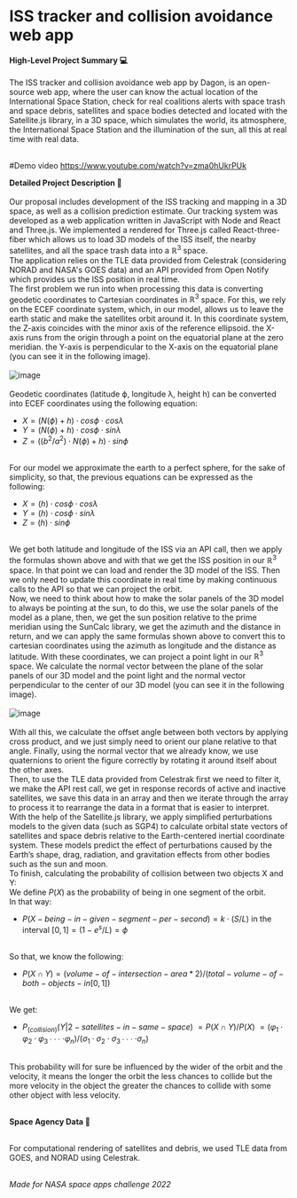 # ISS tracker and collision avoidance web app

**High-Level Project Summary 💻** <br><br>
The ISS tracker and collision avoidance web app by Dagon, is an open-source web app, where the user can know the actual location of the International Space Station, check for real coalitions alerts with space trash and space debris, satellites and space bodies detected and located with the Satellite.js library, in a 3D space, which simulates the world, its atmosphere,  the International Space Station and the illumination of the sun, all this at real time with real data. <br><br>

#Demo video
https://www.youtube.com/watch?v=zma0hUkrPUk

**Detailed Project Description 🤖** <br><br>
Our proposal includes development of the ISS tracking and mapping in a 3D space, as well as a collision prediction estimate. Our tracking system was developed as a web application written in JavaScript with Node and React and Three.js. We implemented a rendered for Three.js called React-three-fiber which allows us to load 3D models of the ISS itself, the nearby satellites, and all the space trash data into a $ℝ^3$ space. <br>
The application relies on the TLE data provided from Celestrak (considering NORAD and NASA's GOES data) and an API provided from Open Notify which provides us the ISS position in real time. <br>
The first problem we run into when processing this data is converting geodetic coordinates to Cartesian coordinates in $ℝ^3$ space. For this, we rely on the ECEF coordinate system, which, in our model, allows us to leave the earth static and make the satellites orbit around it. In this coordinate system, the Z-axis coincides with the minor axis of the reference ellipsoid. the X-axis runs from the origin through a point on the equatorial plane at the zero meridian. the Y-axis is perpendicular to the X-axis on the equatorial plane (you can see it in the following image). <br><br>
![image](https://user-images.githubusercontent.com/84588180/193464886-cdcddc55-021b-4158-9b2c-564798be3f46.png) <br><br>
Geodetic coordinates (latitude ϕ, longitude λ, height h) can be converted into ECEF coordinates using the following equation: <br>
- $X = (N(ϕ) + h)⋅cosϕ⋅cosλ$
- $Y = (N(ϕ) + h)⋅cosϕ⋅sinλ$
- $Z = ((b^2/a^2)⋅N(ϕ) + h)⋅sinϕ$ <br><br>

For our model we approximate the earth to a perfect sphere, for the sake of simplicity, so that, the previous equations can be expressed as the following:
- $X = (h)⋅cosϕ⋅cosλ$
- $Y = (h)⋅cosϕ⋅sinλ$
- $Z = (h)⋅sinϕ$ <br><br>

We get both latitude and longitude of the ISS via an API call, then we apply the formulas shown above and with that we get the ISS position in our $ℝ^3$ space. In that point we can load and render the 3D model of the ISS. Then we only need to update this coordinate in real time by making continuous calls to the API so that we can project the orbit. <br>
Now, we need to think about how to make the solar panels of the 3D model to always be pointing at the sun, to do this, we use the solar panels of the model as a plane, then, we get the sun position relative to the prime meridian using the SunCalc library, we get the azimuth and the distance in return, and we can apply the same formulas shown above to convert this to cartesian coordinates using the azimuth as longitude and the distance as latitude. With these coordinates, we can project a point light in our $ℝ^3$ space. We calculate the normal vector between the plane of the solar panels of our 3D model and the point light and the normal vector perpendicular to the center of our 3D model (you can see it in the following image). <br><br>
![image](https://user-images.githubusercontent.com/84588180/193465246-afa98164-ff53-44b7-9e86-393a3591b1cf.png) <br><br>
With all this, we calculate the offset angle between both vectors by applying cross product, and we just simply need to orient our plane relative to that angle. Finally, using the normal vector that we already know, we use quaternions to orient the figure correctly by rotating it around itself about the other axes. <br>
Then, to use the TLE data provided from Celestrak first we need to filter it, we make the API rest call, we get in response records of active and inactive satellites, we save this data in an array and then we iterate through the array to process it to rearrange the data in a format that is easier to interpret. <br>
With the help of the Satellite.js library, we apply simplified perturbations models to the given data (such as SGP4) to calculate orbital state vectors of satellites and space debris relative to the Earth-centered inertial coordinate system. These models predict the effect of perturbations caused by the Earth’s shape, drag, radiation, and gravitation effects from other bodies such as the sun and moon. <br>
To finish, calculating the probability of collision between two objects X and Y: <br>
We define $P(X)$ as the probability of being in one segment of the orbit. <br>
In that way:
- $P(X-being-in-given-segment-per-second) = k⋅(S/L)$ in the interval $[0, 1] = (1 - e^s/L) = ϕ$ <br><br>

So that, we know the following:
- $P(X∩Y) = (volume-of-intersection-area * 2)/(total-volume-of-both-objects-in [0, 1])$ <br><br>

We get:
- $P_(collision)(Y | 2-satellites-in-same-space)$ $= P(X∩Y)/P(X)$ $= (φ_1 ⋅ φ_2 ⋅ φ_3∙∙∙ ⋅ φ_n) / (σ_1 ⋅ σ_2 ⋅ σ_3∙∙∙ ⋅ σ_n)$ <br><br>

This probability will for sure be influenced by the wider of the orbit and the velocity, it means the longer the orbit the less chances to collide but the more velocity in the object the greater the chances to collide with some other object with less velocity. <br><br>

**Space Agency Data 🚀** <br><br>

For computational rendering of satellites and debris, we used TLE data from GOES, and NORAD using Celestrak. <br><br>

*Made for NASA space apps challenge 2022*


